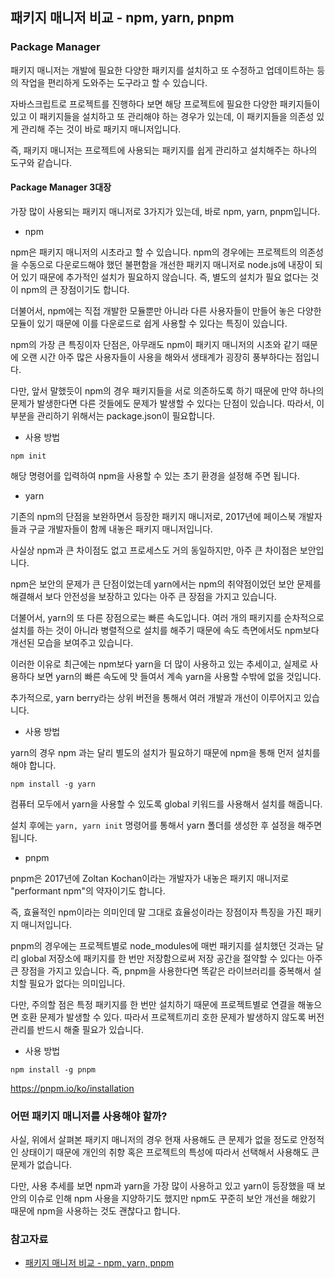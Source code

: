 ## 패키지 매니저 비교 - npm, yarn, pnpm

### Package Manager

패키지 매니저는 개발에 필요한 다양한 패키지를 설치하고 또 수정하고 업데이트하는 등의 작업을 편리하게 도와주는 도구라고 할 수 있습니다.

자바스크립트로 프로젝트를 진행하다 보면 해당 프로젝트에 필요한 다양한 패키지들이 있고 이 패키지들을 설치하고 또 관리해야 하는 경우가 있는데, 이 패키지들을 의존성 있게 관리해 주는 것이 바로 패키지 매니저입니다.

즉, 패키지 매니저는 프로젝트에 사용되는 패키지를 쉽게 관리하고 설치해주는 하나의 도구와 같습니다.

#### Package Manager 3대장

가장 많이 사용되는 패키지 매니저로 3가지가 있는데, 바로 npm, yarn, pnpm입니다.

- npm

npm은 패키지 매니저의 시초라고 할 수 있습니다.
npm의 경우에는 프로젝트의 의존성을 수동으로 다운로드해야 했던 불편함을 개선한 패키지 매니저로 node.js에 내장이 되어 있기 때문에 추가적인 설치가 필요하지 않습니다. 즉, 별도의 설치가 필요 없다는 것이 npm의 큰 장점이기도 합니다.

더불어서, npm에는 직접 개발한 모듈뿐만 아니라 다른 사용자들이 만들어 놓은 다양한 모듈이 있기 때문에 이를 다운로드로 쉽게 사용할 수 있다는 특징이 있습니다.

npm의 가장 큰 특징이자 단점은, 아무래도 npm이 패키지 매니저의 시초와 같기 때문에 오랜 시간 아주 많은 사용자들이 사용을 해와서 생태계가 굉장히 풍부하다는 점입니다.

다만, 앞서 말했듯이 npm의 경우 패키지들을 서로 의존하도록 하기 때문에 만약 하나의 문제가 발생한다면 다른 것들에도 문제가 발생할 수 있다는 단점이 있습니다. 따라서, 이 부분을 관리하기 위해서는 package.json이 필요합니다.

- 사용 방법

`npm init`

해당 명령어를 입력하여 npm을 사용할 수 있는 초기 환경을 설정해 주면 됩니다.

- yarn

기존의 npm의 단점을 보완하면서 등장한 패키지 매니저로, 2017년에 페이스북 개발자들과 구글 개발자들이 함께 내놓은 패키지 매니저입니다.

사실상 npm과 큰 차이점도 없고 프로세스도 거의 동일하지만, 아주 큰 차이점은 보안입니다.

npm은 보안의 문제가 큰 단점이었는데 yarn에서는 npm의 취약점이었던 보안 문제를 해결해서 보다 안전성을 보장하고 있다는 아주 큰 장점을 가지고 있습니다.

더불어서, yarn의 또 다른 장점으로는 빠른 속도입니다.
여러 개의 패키지를 순차적으로 설치를 하는 것이 아니라 병렬적으로 설치를 해주기 때문에 속도 측면에서도 npm보다 개선된 모습을 보여주고 있습니다.

이러한 이유로 최근에는 npm보다 yarn을 더 많이 사용하고 있는 추세이고, 실제로 사용하다 보면 yarn의 빠른 속도에 맛 들여서 계속 yarn을 사용할 수밖에 없을 것입니다.

추가적으로, yarn berry라는 상위 버전을 통해서 여러 개발과 개선이 이루어지고 있습니다.

- 사용 방법

yarn의 경우 npm 과는 달리 별도의 설치가 필요하기 때문에 npm을 통해 먼저 설치를 해야 합니다.

`npm install -g yarn`

컴퓨터 모두에서 yarn을 사용할 수 있도록 global 키워드를 사용해서 설치를 해줍니다.

설치 후에는 `yarn, yarn init` 명령어를 통해서 yarn 폴더를 생성한 후 설정을 해주면 됩니다.

- pnpm

pnpm은 2017년에 Zoltan Kochan이라는 개발자가 내놓은 패키지 매니저로 "performant npm"의 약자이기도 합니다.

즉, 효율적인 npm이라는 의미인데 말 그대로 효율성이라는 장점이자 특징을 가진 패키지 매니저입니다.

pnpm의 경우에는 프로젝트별로 node_modules에 매번 패키지를 설치했던 것과는 달리 global 저장소에 패키지를 한 번만 저장함으로써 저장 공간을 절약할 수 있다는 아주 큰 장점을 가지고 있습니다.
즉, pnpm을 사용한다면 똑같은 라이브러리를 중복해서 설치할 필요가 없다는 의미입니다.

다만, 주의할 점은 특정 패키지를 한 번만 설치하기 때문에 프로젝트별로 연결을 해놓으면 호환 문제가 발생할 수 있다. 따라서 프로젝트끼리 호한 문제가 발생하지 않도록 버전 관리를 반드시 해줄 필요가 있습니다.

- 사용 방법

`npm install -g pnpm`

https://pnpm.io/ko/installation

### 어떤 패키지 매니저를 사용해야 할까?

사실, 위에서 살펴본 패키지 매니저의 경우 현재 사용해도 큰 문제가 없을 정도로 안정적인 상태이기 때문에 개인의 취향 혹은 프로젝트의 특성에 따라서 선택해서 사용해도 큰 문제가 없습니다.

다만, 사용 추세를 보면 npm과 yarn을 가장 많이 사용하고 있고 yarn이 등장했을 때 보안의 이슈로 인해 npm 사용을 지양하기도 했지만 npm도 꾸준히 보안 개선을 해왔기 때문에 npm을 사용하는 것도 괜찮다고 합니다.

### 참고자료

- [패키지 매니저 비교 - npm, yarn, pnpm](https://velog.io/@sebinn/%ED%8C%A8%ED%82%A4%EC%A7%80-%EB%A7%A4%EB%8B%88%EC%A0%80-%EB%B9%84%EA%B5%90-npm-yarn-pnpm)
